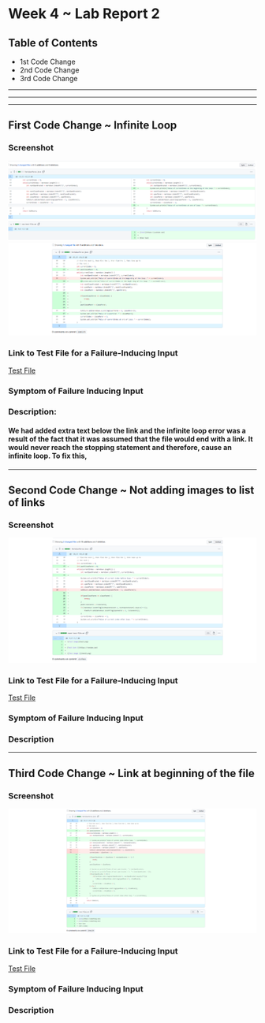 # **Week 4 ~ Lab Report 2**
## Table of Contents
* 1st Code Change
* 2nd Code Change
* 3rd Code Change

---
---
---
## First Code Change ~ Infinite Loop
### Screenshot
![First Image](lab2_change1.PNG)
![Secong Image](lab2_change1_pic2.PNG)
### Link to Test File for a Failure-Inducing Input
[Test File](https://github.com/agurel33/markdown-parse/blob/bee0809db8345327e80886f75bf5dbe70fa9502a/new-test-file.md)
### Symptom of Failure Inducing Input
### Description:
#### We had added extra text below the link and the infinite loop error was a result of the fact that it was assumed that the file would end with a link. It would never reach the stopping statement and therefore, cause an infinite loop. To fix this, 
---
## Second Code Change ~ Not adding images to list of links
### Screenshot
![first](lab2_change2.PNG)
### Link to Test File for a Failure-Inducing Input
[Test File](https://github.com/ericwpei/markdown-parse/blob/cb3f0eb4c2ef6a7b773a0aaf4f26cbe7f3c715d3/newer-test-file.md)
### Symptom of Failure Inducing Input
### Description
---
## Third Code Change ~ Link at beginning of the file
### Screenshot
![first](lab2_change3.PNG)
### Link to Test File for a Failure-Inducing Input
[Test File](https://github.com/VivianKwan1/markdown-parse/blob/154e139ad0888c08d484da6b273057fe3bdd278d/test-file2.md)
### Symptom of Failure Inducing Input
### Description
